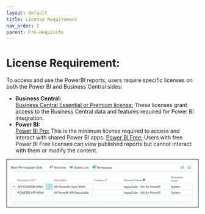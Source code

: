 ```yaml
---
layout: default
title: License Requirement
nav_order: 1
parent: Pre-Requisite
---
```


# License Requirement:
To access and use the PowerBI reports, users require specific licenses on both the Power BI and Business Central sides:
- **Business Central:** \
  <u>Business Central Essential or Premium license:</u> These licenses grant access to the Business Central data and features required for Power BI integration.
- **Power BI:**\
  <u>Power BI Pro:</u> This is the minimum license required to access and interact with shared Power BI apps.
  <u>Power BI Free:</u> Users with free Power BI Free licenses can view published reports but cannot interact with them or modify the content.


![Extension Required](./assets/images/user-permission.png)